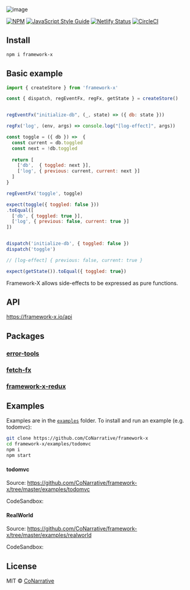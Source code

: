 ![image](https://user-images.githubusercontent.com/9045165/68983068-2be79780-07be-11ea-9a3b-fc677c567832.png)


[![NPM](https://img.shields.io/npm/v/framework-x.svg)](https://www.npmjs.com/package/framework-x)
[![JavaScript Style Guide](https://img.shields.io/badge/code_style-standard-brightgreen.svg)](https://standardjs.com)
[![Netlify Status](https://api.netlify.com/api/v1/badges/204808f0-9975-4e67-9b42-5b4b0907374f/deploy-status)](https://app.netlify.com/sites/vigorous-curie-c09c4e/deploys)
[![CircleCI](https://circleci.com/gh/CoNarrative/framework-x.svg?style=svg&circle-token=b3e15b621e83d2e9d6b2d0eca6aac342a09f766d)](https://circleci.com/gh/CoNarrative/framework-x)


## Install

```bash
npm i framework-x
```



## Basic example

```js
import { createStore } from 'framework-x'

const { dispatch, regEventFx, regFx, getState } = createStore()


regEventFx("initialize-db", (_, state) => ({ db: state }))

regFx('log', (env, args) => console.log("[log-effect]", args))

const toggle = ({ db }) =>  {
  const current = db.toggled
  const next = !db.toggled
  
  return [
    ['db',  { toggled: next }],
    ['log', { previous: current, current: next }]
  ]
}

regEventFx('toggle', toggle)

expect(toggle({ toggled: false }))
.toEqual([
  ['db', { toggled: true }], 
  ['log', { previous: false, current: true }]
])


dispatch('initialize-db', { toggled: false })
dispatch('toggle')

// [log-effect] { previous: false, current: true }

expect(getState()).toEqual({ toggled: true})
```

Framework-X allows side-effects to be expressed as pure functions.


## API
https://framework-x.io/api


## Packages

### [error-tools](https://github.com/CoNarrative/framework-x/tree/master/packages/error-tools)
### [fetch-fx](https://github.com/CoNarrative/framework-x/tree/master/packages/fetch-fx)
### [framework-x-redux](https://github.com/CoNarrative/framework-x/tree/master/packages/framework-x-redux)


## Examples


Examples are in the [`examples`](https://github.com/CoNarrative/framework-x/tree/master/examples) folder. To install and run an example (e.g. todomvc):

```bash
git clone https://github.com/CoNarrative/framework-x
cd framework-x/examples/todomvc
npm i
npm start
```

#### todomvc 

Source: https://github.com/CoNarrative/framework-x/tree/master/examples/todomvc

CodeSandbox: 


#### RealWorld

Source: https://github.com/CoNarrative/framework-x/tree/master/examples/realworld

CodeSandbox: 

 


## License

MIT © [CoNarrative](https://github.com/CoNarrative)
